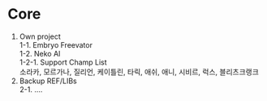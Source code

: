 Core
====
1. Own project <br>
1-1. Embryo Freevator<br>
1-2. Neko AI<br>
1-2-1. Support Champ List<br>
소라카, 모르가나, 질리언, 케이틀린, 타릭, 애쉬, 애니, 시비르, 럭스, 블리츠크랭크
2. Backup REF/LIBs<br>
2-1. ....<br>
